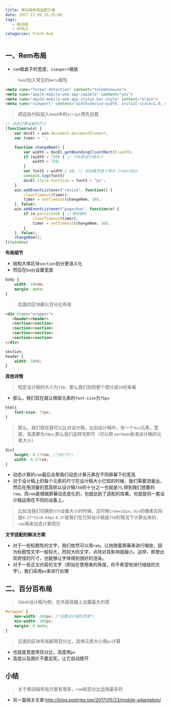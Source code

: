 ```yaml
---
title: 移动端布局适配方案
date: 2017-11-05 15:35:08
tags: 
   - 移动端
   - HTML5
categories: Front-End
---
```


一、Rem布局
---

- `rem`做盒子的宽度，`viewport`缩放

> `head`加入常见的`meta`属性

```html
<meta name="format-detection" content="telephone=no">
<meta name="apple-mobile-web-app-capable" content="yes">
<meta name="apple-mobile-web-app-status-bar-style" content="black">
<meta name="viewport" content="width=device-width, initial-scale=1.0, maximum-scale=1.0, user-scalable=0，minimum-scale=1.0">
```

> 把这段代码加入`head`中的`script`预先加载

```javascript
// 动态计算设备的尺寸
(function(win) {
    var docEl = win.document.documentElement;
    var timer = '';

    function changeRem() {
        var width = docEl.getBoundingClientRect().width;
        if (width > 750) { // 750是设计稿大小
            width = 750;
        }
        var fontS = width / 10; // 把设备宽度十等分 1rem=10px
        console.log(fontS)
        docEl.style.fontSize = fontS + "px";
    }
    win.addEventListener("resize", function() {
        clearTimeout(timer);
        timer = setTimeout(changeRem, 30);
    }, false);
    win.addEventListener("pageshow", function(e) {
        if (e.persisted) { //清除缓存
            clearTimeout(timer);
            timer = setTimeout(changeRem, 30);
        }
    }, false);
    changeRem();
})(window)
```

**布局细节**

- 结构大体区块`section`划分更语义化
- 然后在`body`设置宽度

```css
body {
    width: 10rem;
    margin: auto;
}
```

> 后面的区块都以百分比布局

```html
<div class="wrapper">
   <header><header>
   <section><section>
   <section><section>
   <section><section>
   <section><section>
</div>
```

```css
section,
header {
    width: 100%;
}
```

**其他详情**

> 假定设计稿的大小为`750`，那么我们则将整个图分成`10`份来看

- 那么，我们现在就让根部元素的`font-size`为`75px`

```css
html{
	font-size: 75px;
}
```

> 那么，我们现在就可以比对设计稿，比如设计稿中，有一个`div`元素，宽度，高度都为`20px`,那么我们这样写即可（可以用 `markman`标准设计稿的元素大小）

```css
div{
	height: 0.27rem; /*20/75*/
	width: 0.27rem;
}
```

- 动态计算的`rem`最后会帮我们动态计算元素在不同屏幕下的宽高
- 对于设计稿上的每个元素的尺寸在设计稿大小已知的时候，我们需要测量出，然后在用测量的宽高除以设计稿`750`的十分之一也就是`75`,得到我们想要的`rem`。而`rem`是根据屏幕动态变化的，也就达到了适配的效果。也就是同一套设计稿运用在不同的设备上。

> 比如当我们切换到`375`设备大小的时候，这时候`1rem=32px;` `div`的像素实际是`0.27*32=8.64px` `0.27`是我们在已知设计稿是`750`的情况下计算出来的，`rem`用来动态计算而已


**文字适配的解决方案**

- 对于一些标题性的文字，我们依然可以用`rem`。让他随着屏幕来进行缩放，因为标题性文字一般较大，而较大的文字，点阵对其影响就越小。这样，即使出现奇怪的尺寸，也能够让字体得到很好的渲染。
- 对于一些正文内容的文字（即站在使用者的角度，你不希望他进行缩放的文字）。我们采用`px`来进行处理



二、百分百布局
---

> 以`640`设计稿为例，在外层容器上设置最大的宽

```css
#wrapper {
    max-width: 640px; /*设置设计稿的宽度*/
    min-width: 300px;
    margin: 0 auto;
}
```

> 后面的区块布局都用百分比，具体元素大小用`px`计算

- 也就是宽度用百分比，高度用`px`
- 高度以及图片不要定死，让它自动撑开


小结
---

> 关于移动端布局方案有很多，`rem`和百分比运用最多的

- 另一篇相关文章:http://blog.poetries.top/2017/05/23/mobile-adaptation/
